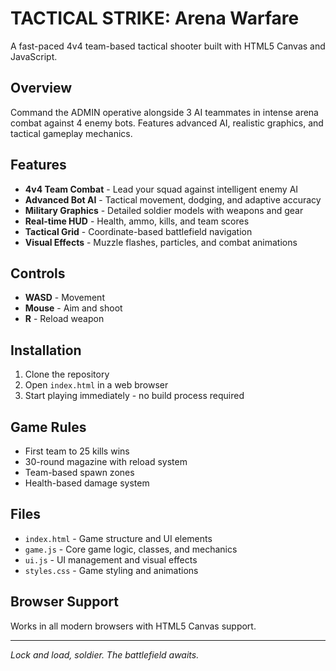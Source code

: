 # TACTICAL STRIKE: Arena Warfare

A fast-paced 4v4 team-based tactical shooter built with HTML5 Canvas and JavaScript.

## Overview

Command the ADMIN operative alongside 3 AI teammates in intense arena combat against 4 enemy bots. Features advanced AI, realistic graphics, and tactical gameplay mechanics.

## Features

- **4v4 Team Combat** - Lead your squad against intelligent enemy AI
- **Advanced Bot AI** - Tactical movement, dodging, and adaptive accuracy
- **Military Graphics** - Detailed soldier models with weapons and gear
- **Real-time HUD** - Health, ammo, kills, and team scores
- **Tactical Grid** - Coordinate-based battlefield navigation
- **Visual Effects** - Muzzle flashes, particles, and combat animations

## Controls

- **WASD** - Movement
- **Mouse** - Aim and shoot
- **R** - Reload weapon

## Installation

1. Clone the repository
2. Open `index.html` in a web browser
3. Start playing immediately - no build process required

## Game Rules

- First team to 25 kills wins
- 30-round magazine with reload system
- Team-based spawn zones
- Health-based damage system

## Files

- `index.html` - Game structure and UI elements
- `game.js` - Core game logic, classes, and mechanics
- `ui.js` - UI management and visual effects
- `styles.css` - Game styling and animations

## Browser Support

Works in all modern browsers with HTML5 Canvas support.

---

*Lock and load, soldier. The battlefield awaits.*